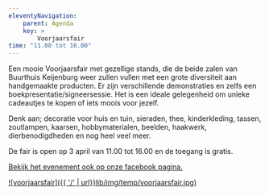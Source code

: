 ```yaml
---
eleventyNavigation:
    parent: Agenda
    key: >
        Voorjaarsfair
time: "11.00 tot 16.00"
---
```


Een mooie Voorjaarsfair met gezellige stands, die de beide zalen van Buurthuis Keijenburg weer zullen vullen met een grote diversiteit aan handgemaakte producten. Er zijn verschillende demonstraties en zelfs een boekpresentatie/signeersessie. Het is een ideale gelegenheid om unieke cadeautjes te kopen of iets moois voor jezelf.

Denk aan; decoratie voor huis en tuin, sieraden, thee, kinderkleding, tassen, zoutlampen, kaarsen, hobbymaterialen, beelden, haakwerk, dierbenodigdheden en nog heel veel meer.

De fair is open op 3 april van 11.00 tot 16.00 en de toegang is gratis.

[Bekijk het evenement ook op onze facebook pagina.](https://www.facebook.com/events/301026055405599/?__cft__%5b0%5d=AZX5UqpNgRMHrGNyX6H8ONrhwksi7ejxqWywnD4X57tJoWX8A-kRX7ml7U_a7AHZ77YzDR29KwqgpWGvTzmdzcmBDvSUR_puIsyg1lF7SMpYhb7eLqr5UXEWaAsreUZYDy_wLYGNR5q58kSrz31lXPAu&__tn__=-UC%2CP-R)


[![voorjaarsfair]({{ '/' | url}}lib/img/temp/voorjaarsfair.jpg)](https://www.facebook.com/events/301026055405599/?__cft__%5b0%5d=AZX5UqpNgRMHrGNyX6H8ONrhwksi7ejxqWywnD4X57tJoWX8A-kRX7ml7U_a7AHZ77YzDR29KwqgpWGvTzmdzcmBDvSUR_puIsyg1lF7SMpYhb7eLqr5UXEWaAsreUZYDy_wLYGNR5q58kSrz31lXPAu&__tn__=-UC%2CP-R)
